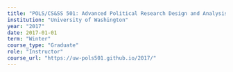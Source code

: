 ```yaml
---
title: "POLS/CS&SS 501: Advanced Political Research Design and Analysis"
institution: "University of Washington"
year: "2017"
date: 2017-01-01
term: "Winter"
course_type: "Graduate"
role: "Instructor"
course_url: "https://uw-pols501.github.io/2017/"
---
```

